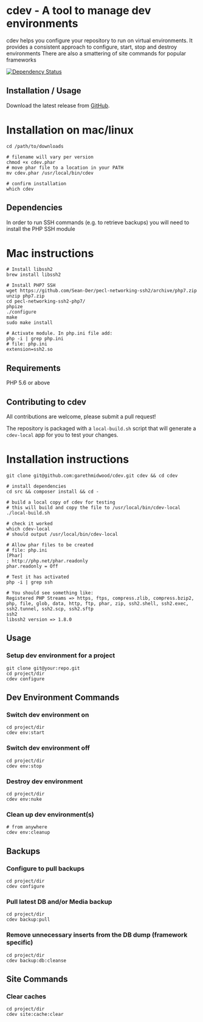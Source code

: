 cdev - A tool to manage dev environments
========================================

cdev helps you configure your repository to run on virtual environments.
It provides a consistent approach to configure, start, stop and destroy environments
There are also a smattering of site commands for popular frameworks

[![Dependency Status](https://www.versioneye.com/user/projects/599720fc0fb24f0bf7c2082a/badge.svg?style=flat)](https://www.versioneye.com/user/projects/599720fc0fb24f0bf7c2082a)

Installation / Usage
--------------------
Download the latest release from [GitHub](https://github.com/garethmidwood/cdev/releases/latest).

# Installation on mac/linux
```
cd /path/to/downloads

# filename will vary per version
chmod +x cdev.phar
# move phar file to a location in your PATH
mv cdev.phar /usr/local/bin/cdev

# confirm installation
which cdev
```

Dependencies
------------
In order to run SSH commands (e.g. to retrieve backups) you will need to install the PHP SSH module

# Mac instructions
```
# Install libssh2
brew install libssh2

# Install PHP7 SSH
wget https://github.com/Sean-Der/pecl-networking-ssh2/archive/php7.zip
unzip php7.zip
cd pecl-networking-ssh2-php7/
phpize
./configure
make
sudo make install

# Activate module. In php.ini file add:
php -i | grep php.ini
# file: php.ini
extension=ssh2.so
```


Requirements
------------
PHP 5.6 or above



Contributing to cdev
--------------------
All contributions are welcome, please submit a pull request!

The repository is packaged with a `local-build.sh` script that will generate a `cdev-local` app for you to test your changes.

# Installation instructions
```
git clone git@github.com:garethmidwood/cdev.git cdev && cd cdev

# install dependencies
cd src && composer install && cd -

# build a local copy of cdev for testing
# this will build and copy the file to /usr/local/bin/cdev-local
./local-build.sh

# check it worked
which cdev-local
# should output /usr/local/bin/cdev-local

# Allow phar files to be created
# file: php.ini
[Phar]
; http://php.net/phar.readonly
phar.readonly = Off

# Test it has activated
php -i | grep ssh

# You should see something like:
Registered PHP Streams => https, ftps, compress.zlib, compress.bzip2, php, file, glob, data, http, ftp, phar, zip, ssh2.shell, ssh2.exec, ssh2.tunnel, ssh2.scp, ssh2.sftp
ssh2
libssh2 version => 1.8.0
```



Usage
-----

### Setup dev environment for a project
```
git clone git@your:repo.git
cd project/dir
cdev configure
```

## Dev Environment Commands

### Switch dev environment on
```
cd project/dir
cdev env:start
```

### Switch dev environment off
```
cd project/dir
cdev env:stop
```

### Destroy dev environment
```
cd project/dir
cdev env:nuke
```

### Clean up dev environment(s)
```
# from anywhere
cdev env:cleanup
```


## Backups
### Configure to pull backups
```
cd project/dir
cdev configure
```

### Pull latest DB and/or Media backup
```
cd project/dir
cdev backup:pull
```

### Remove unnecessary inserts from the DB dump (framework specific)
```
cd project/dir
cdev backup:db:cleanse
```


## Site Commands
### Clear caches
```
cd project/dir
cdev site:cache:clear
```
